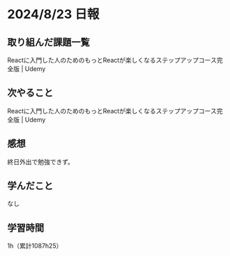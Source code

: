 # 2024/8/23 日報
## 取り組んだ課題一覧
Reactに入門した人のためのもっとReactが楽しくなるステップアップコース完全版 | Udemy

## 次やること
Reactに入門した人のためのもっとReactが楽しくなるステップアップコース完全版 | Udemy

## 感想
終日外出で勉強できず。


## 学んだこと
なし

## 学習時間
1h（累計1087h25）
